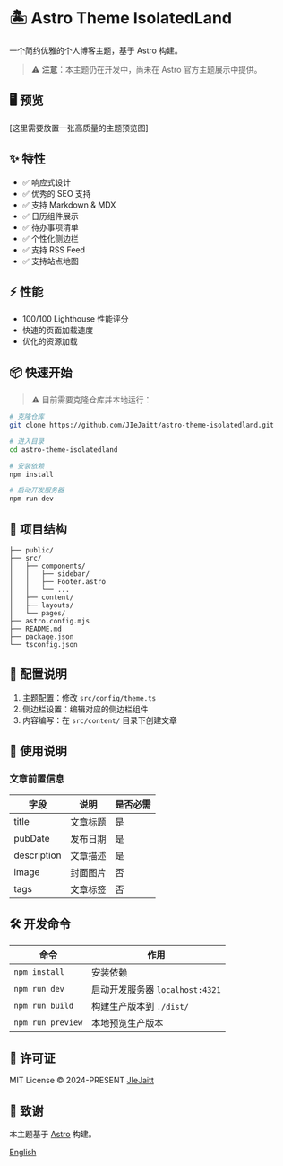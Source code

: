 # 🏝️ Astro Theme IsolatedLand

一个简约优雅的个人博客主题，基于 Astro 构建。

> ⚠️ **注意**：本主题仍在开发中，尚未在 Astro 官方主题展示中提供。

## 🖥️ 预览

[这里需要放置一张高质量的主题预览图]

## ✨ 特性

- ✅ 响应式设计
- ✅ 优秀的 SEO 支持
- ✅ 支持 Markdown & MDX
- ✅ 日历组件展示
- ✅ 待办事项清单
- ✅ 个性化侧边栏
- ✅ 支持 RSS Feed
- ✅ 支持站点地图

## ⚡ 性能

- 100/100 Lighthouse 性能评分
- 快速的页面加载速度
- 优化的资源加载

## 📦 快速开始

> ⚠️ 目前需要克隆仓库并本地运行：

```bash
# 克隆仓库
git clone https://github.com/JIeJaitt/astro-theme-isolatedland.git

# 进入目录
cd astro-theme-isolatedland

# 安装依赖
npm install

# 启动开发服务器
npm run dev
```

## 🚀 项目结构

```text
├── public/
├── src/
│   ├── components/
│   │   ├── sidebar/
│   │   ├── Footer.astro
│   │   └── ...
│   ├── content/
│   ├── layouts/
│   └── pages/
├── astro.config.mjs
├── README.md
├── package.json
└── tsconfig.json
```

## 🔧 配置说明

1. 主题配置：修改 `src/config/theme.ts`
2. 侧边栏设置：编辑对应的侧边栏组件
3. 内容编写：在 `src/content/` 目录下创建文章

## 📝 使用说明

### 文章前置信息

| 字段        | 说明     | 是否必需 |
|------------|----------|---------|
| title      | 文章标题  | 是      |
| pubDate    | 发布日期  | 是      |
| description| 文章描述  | 是      |
| image      | 封面图片  | 否      |
| tags       | 文章标签  | 否      |

## 🛠️ 开发命令

| 命令                    | 作用                                   |
|------------------------|----------------------------------------|
| `npm install`          | 安装依赖                               |
| `npm run dev`          | 启动开发服务器 `localhost:4321`        |
| `npm run build`        | 构建生产版本到 `./dist/`               |
| `npm run preview`      | 本地预览生产版本                        |

## 📄 许可证

MIT License © 2024-PRESENT [JIeJaitt](https://github.com/JIeJaitt)

## 💖 致谢

本主题基于 [Astro](https://astro.build/) 构建。

[English](../README.md)